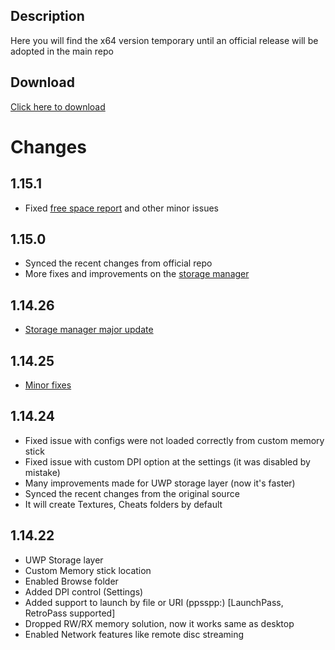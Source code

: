 ## Description
Here you will find the x64 version temporary until an official release will be adopted in the main repo

## Download

<a href="https://github.com/basharast/PPSSPP-UWP-ARM/raw/main/x64/PPSSPP%201.15.1.zip">Click here to download</a>

# Changes 

## 1.15.1

- Fixed [free space report](https://github.com/hrydgard/ppsspp/pull/17350/commits/808ff28aa5daf81fcd652c4977d3926409569e9d) and other minor issues

## 1.15.0

- Synced the recent changes from official repo
- More fixes and improvements on the [storage manager](https://github.com/hrydgard/ppsspp/pull/17350/commits/9b0577351fde7ac334bec33ab603cc38b69196dd)

## 1.14.26

- [Storage manager major update](https://github.com/hrydgard/ppsspp/pull/17350/commits/05776ee6af55e162a378a8a384619e4f677ffa8b)

## 1.14.25

- [Minor fixes](https://github.com/hrydgard/ppsspp/pull/17350/commits/cb5d18cb03c6db300bc06027376412d53e783ee0)

## 1.14.24

- Fixed issue with configs were not loaded correctly from custom memory stick
- Fixed issue with custom DPI option at the settings (it was disabled by mistake)
- Many improvements made for UWP storage layer (now it's faster)
- Synced the recent changes from the original source
- It will create Textures, Cheats folders by default

## 1.14.22

- UWP Storage layer
- Custom Memory stick location
- Enabled Browse folder
- Added DPI control (Settings)
- Added support to launch by file or URI (ppsspp:) [LaunchPass, RetroPass supported]
- Dropped RW/RX memory solution, now it works same as desktop
- Enabled Network features like remote disc streaming
